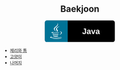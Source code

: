 <div align="center">
  <h1>Baekjoon</h1>
  <img src="https://github.com/Kim-SuBin/Kim-SuBin/blob/master/svg/dev/languages/java.svg" alt="자바" />

</div>

- [제리와 톰](./solve_01.java)
- [고양이](./solve_02.java)
- [나머지](./solve_03.java)

